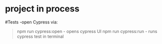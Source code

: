 # project in process

#Tests
-open Cypress via:

> npm run cypress:open - opens cypress UI
> npm run cypress:run - runs cypress test in terminal

